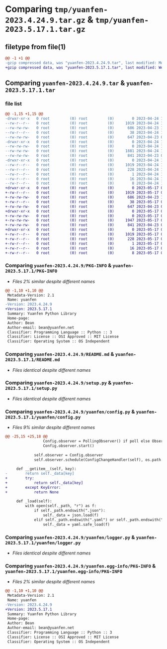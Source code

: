 # Comparing `tmp/yuanfen-2023.4.24.9.tar.gz` & `tmp/yuanfen-2023.5.17.1.tar.gz`

## filetype from file(1)

```diff
@@ -1 +1 @@
-gzip compressed data, was "yuanfen-2023.4.24.9.tar", last modified: Mon Apr 24 12:57:02 2023, max compression
+gzip compressed data, was "yuanfen-2023.5.17.1.tar", last modified: Wed May 17 08:57:30 2023, max compression
```

## Comparing `yuanfen-2023.4.24.9.tar` & `yuanfen-2023.5.17.1.tar`

### file list

```diff
@@ -1,15 +1,15 @@
-drwxr-xr-x   0 root         (0) root         (0)        0 2023-04-24 12:57:02.919557 yuanfen-2023.4.24.9/
--rw-r--r--   0 root         (0) root         (0)     1019 2023-04-24 12:57:02.919557 yuanfen-2023.4.24.9/PKG-INFO
--rw-rw-rw-   0 root         (0) root         (0)      686 2023-04-23 10:54:21.000000 yuanfen-2023.4.24.9/README.md
--rw-r--r--   0 root         (0) root         (0)       38 2023-04-24 12:57:02.919557 yuanfen-2023.4.24.9/setup.cfg
--rw-rw-rw-   0 root         (0) root         (0)      647 2023-04-23 08:36:40.000000 yuanfen-2023.4.24.9/setup.py
-drwxr-xr-x   0 root         (0) root         (0)        0 2023-04-24 12:57:02.918557 yuanfen-2023.4.24.9/yuanfen/
--rw-rw-rw-   0 root         (0) root         (0)        0 2023-04-24 12:57:01.000000 yuanfen-2023.4.24.9/yuanfen/__init__.py
--rw-rw-rw-   0 root         (0) root         (0)     1881 2023-04-24 11:13:41.000000 yuanfen-2023.4.24.9/yuanfen/config.py
--rw-rw-rw-   0 root         (0) root         (0)      841 2023-04-23 09:27:44.000000 yuanfen-2023.4.24.9/yuanfen/logger.py
-drwxr-xr-x   0 root         (0) root         (0)        0 2023-04-24 12:57:02.918557 yuanfen-2023.4.24.9/yuanfen.egg-info/
--rw-r--r--   0 root         (0) root         (0)     1019 2023-04-24 12:57:02.000000 yuanfen-2023.4.24.9/yuanfen.egg-info/PKG-INFO
--rw-r--r--   0 root         (0) root         (0)      228 2023-04-24 12:57:02.000000 yuanfen-2023.4.24.9/yuanfen.egg-info/SOURCES.txt
--rw-r--r--   0 root         (0) root         (0)        1 2023-04-24 12:57:02.000000 yuanfen-2023.4.24.9/yuanfen.egg-info/dependency_links.txt
--rw-r--r--   0 root         (0) root         (0)       16 2023-04-24 12:57:02.000000 yuanfen-2023.4.24.9/yuanfen.egg-info/requires.txt
--rw-r--r--   0 root         (0) root         (0)        8 2023-04-24 12:57:02.000000 yuanfen-2023.4.24.9/yuanfen.egg-info/top_level.txt
+drwxr-xr-x   0 root         (0) root         (0)        0 2023-05-17 08:57:30.610505 yuanfen-2023.5.17.1/
+-rw-r--r--   0 root         (0) root         (0)     1019 2023-05-17 08:57:30.610505 yuanfen-2023.5.17.1/PKG-INFO
+-rw-rw-rw-   0 root         (0) root         (0)      686 2023-04-23 10:54:21.000000 yuanfen-2023.5.17.1/README.md
+-rw-r--r--   0 root         (0) root         (0)       38 2023-05-17 08:57:30.610505 yuanfen-2023.5.17.1/setup.cfg
+-rw-rw-rw-   0 root         (0) root         (0)      647 2023-04-23 08:36:40.000000 yuanfen-2023.5.17.1/setup.py
+drwxr-xr-x   0 root         (0) root         (0)        0 2023-05-17 08:57:30.609505 yuanfen-2023.5.17.1/yuanfen/
+-rw-rw-rw-   0 root         (0) root         (0)        0 2023-05-17 08:57:29.000000 yuanfen-2023.5.17.1/yuanfen/__init__.py
+-rw-rw-rw-   0 root         (0) root         (0)     1947 2023-05-17 08:57:29.000000 yuanfen-2023.5.17.1/yuanfen/config.py
+-rw-rw-rw-   0 root         (0) root         (0)      841 2023-04-23 09:27:44.000000 yuanfen-2023.5.17.1/yuanfen/logger.py
+drwxr-xr-x   0 root         (0) root         (0)        0 2023-05-17 08:57:30.610505 yuanfen-2023.5.17.1/yuanfen.egg-info/
+-rw-r--r--   0 root         (0) root         (0)     1019 2023-05-17 08:57:30.000000 yuanfen-2023.5.17.1/yuanfen.egg-info/PKG-INFO
+-rw-r--r--   0 root         (0) root         (0)      228 2023-05-17 08:57:30.000000 yuanfen-2023.5.17.1/yuanfen.egg-info/SOURCES.txt
+-rw-r--r--   0 root         (0) root         (0)        1 2023-05-17 08:57:30.000000 yuanfen-2023.5.17.1/yuanfen.egg-info/dependency_links.txt
+-rw-r--r--   0 root         (0) root         (0)       16 2023-05-17 08:57:30.000000 yuanfen-2023.5.17.1/yuanfen.egg-info/requires.txt
+-rw-r--r--   0 root         (0) root         (0)        8 2023-05-17 08:57:30.000000 yuanfen-2023.5.17.1/yuanfen.egg-info/top_level.txt
```

### Comparing `yuanfen-2023.4.24.9/PKG-INFO` & `yuanfen-2023.5.17.1/PKG-INFO`

 * *Files 2% similar despite different names*

```diff
@@ -1,10 +1,10 @@
 Metadata-Version: 2.1
 Name: yuanfen
-Version: 2023.4.24.9
+Version: 2023.5.17.1
 Summary: Yuanfen Python Library
 Home-page: 
 Author: Bean
 Author-email: bean@yuanfen.net
 Classifier: Programming Language :: Python :: 3
 Classifier: License :: OSI Approved :: MIT License
 Classifier: Operating System :: OS Independent
```

### Comparing `yuanfen-2023.4.24.9/README.md` & `yuanfen-2023.5.17.1/README.md`

 * *Files identical despite different names*

### Comparing `yuanfen-2023.4.24.9/setup.py` & `yuanfen-2023.5.17.1/setup.py`

 * *Files identical despite different names*

### Comparing `yuanfen-2023.4.24.9/yuanfen/config.py` & `yuanfen-2023.5.17.1/yuanfen/config.py`

 * *Files 9% similar despite different names*

```diff
@@ -25,15 +25,18 @@
                 Config.observer = PollingObserver() if poll else Observer()
                 Config.observer.start()
 
             self.observer = Config.observer
             self.observer.schedule(ConfigChangeHandler(self), os.path.dirname(path), recursive=False)
 
     def __getitem__(self, key):
-        return self._data[key]
+        try:
+            return self._data[key]
+        except KeyError:
+            return None
 
     def _load(self):
         with open(self._path, "r") as f:
             if self._path.endswith(".json"):
                 self._data = json.load(f)
             elif self._path.endswith(".yaml") or self._path.endswith(".yml"):
                 self._data = yaml.safe_load(f)
```

### Comparing `yuanfen-2023.4.24.9/yuanfen/logger.py` & `yuanfen-2023.5.17.1/yuanfen/logger.py`

 * *Files identical despite different names*

### Comparing `yuanfen-2023.4.24.9/yuanfen.egg-info/PKG-INFO` & `yuanfen-2023.5.17.1/yuanfen.egg-info/PKG-INFO`

 * *Files 2% similar despite different names*

```diff
@@ -1,10 +1,10 @@
 Metadata-Version: 2.1
 Name: yuanfen
-Version: 2023.4.24.9
+Version: 2023.5.17.1
 Summary: Yuanfen Python Library
 Home-page: 
 Author: Bean
 Author-email: bean@yuanfen.net
 Classifier: Programming Language :: Python :: 3
 Classifier: License :: OSI Approved :: MIT License
 Classifier: Operating System :: OS Independent
```

